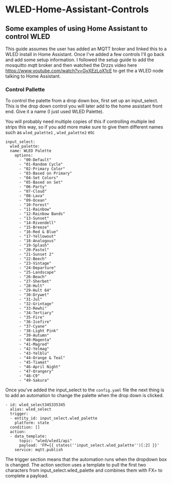 # WLED-Home-Assistant-Controls
## Some examples of using Home Assistant to control WLED

This guide assumes the user has added an MQTT broker and linked this to a WLED install in Home Assistant.  Once I've added a few controls I'll go back and add some setup information.  I followed the setup guide to add the mosquitto mqtt broker and then watched the Drzzs video here https://www.youtube.com/watch?v=GyXEzLoX1cE to get the a WLED node talking to Home Assistant. 

### Control Pallette

To control the palette from a drop down box, first set up an input_select. This is the drop down control you will later add to the home assistant front end. Give it a name (I just used WLED Palette).

You will probably need multiple copies of this if controlling multiple led strips this way, so if you add more make sure to give them different names such as ```wled_palette1``` , ```wled_palette2``` etc

```
input_select:
  wled_palette:
  name: WLED Palette
    options:
      - "00-Default"
      - "01-Random Cycle"
      - "02-Primary Color"
      - "03-Based on Primary"
      - "04-Set Colors"
      - "05-Based on Set"
      - "06-Party"
      - "07-Cloud"
      - "08-Lava"
      - "09-Ocean"
      - "10-Forest"
      - "11-Rainbow"
      - "12-Rainbow Bands"
      - "13-Sunset"
      - "14-Rivendell"
      - "15-Breeze"
      - "16-Red & Blue"
      - "17-Yellowout"
      - "18-Analogous"
      - "19-Splash"
      - "20-Pastel"
      - "21-Sunset 2"
      - "22-Beech"
      - "23-Vintage"
      - "24-Departure"
      - "25-Landscape"
      - "26-Beach"
      - "27-Sherbet"
      - "28-Hult"
      - "29-Hult 64"
      - "30-Drywet"
      - "31-Jul"
      - "32-Grintage"
      - "33-Rewhi"
      - "34-Tertiary"
      - "35-Fire"
      - "36-Icefire"
      - "37-Cyane"
      - "38-Light Pink"
      - "39-Autumn"
      - "40-Magenta"
      - "41-Magred"
      - "42-Yelmag"
      - "43-Yelblu"
      - "44-Orange & Teal"
      - "45-Tiamat"
      - "46-April Night"
      - "47-Orangery"
      - "48-C9"
      - "49-Sakura"
```
Once you've added the input_select to the ```config.yaml``` file the next thing is to add an automation to change the palette when the drop down is clicked.

```
- id: wled_select345335345
  alias: wled_select
  trigger:
  - entity_id: input_select.wled_palette
    platform: state
  condition: []
  action:
  - data_template:
      topic: "wled/wled1/api"
      payload: 'FP={{ states(''input_select.wled_palette'')[:2] }}'
    service: mqtt.publish
```
The trigger section means that the automation runs when the dropdown box is changed.
The action section uses a template to pull the first two characters from input_select.wled_palette and combines them with FX= to complete a payload.

